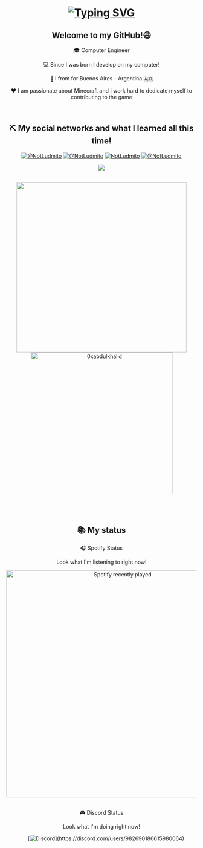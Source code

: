 <div align="center">
  <h1>
    <a href="https://git.io/typing-svg">
        <img src="https://readme-typing-svg.herokuapp.com/?color=ffffff&size=35&center=true&vCenter=true&width=1000&lines=Hello,+my+name+is+Santiago+better+known+as+Ludmito;I'm+16+years+old.;" alt="Typing SVG">
     </a>
    
<h2>Welcome to my GitHub!😃</h2>
<!--Intro start-->

<p align="center">
  
🎓 Computer Engineer
  
💻 Since I was born I develop on my computer!

📍 I from for Buenos Aires - Argentina 🇦🇷

❤ I am passionate about Minecraft and I work hard to dedicate myself to contributing to the game

<!--Intro end-->
  </p>
<br>

<h2>⛏️ My social networks and what I learned all this time!</h2>
<div>
<p align="center">
  <a href="https://www.youtube.com/@NotLudmito" target="blank"><img align="center" src="https://img.shields.io/badge/YouTube-FF0000?style=for-the-badge&logo=youtube&logoColor=white" alt="@NotLudmito"  /></a>
<a href="https://www.tiktok.com/@NotLudmito" target="blank"><img align="center" src="https://img.shields.io/badge/TikTok-000000?style=for-the-badge&logo=tiktok&logoColor=white" alt="@NotLudmito" /></a>
<a href="https://linkedin.com/in/NotLudmito" target="blank"><img align="center" src="https://img.shields.io/badge/LinkedIn-0077B5?style=for-the-badge&logo=linkedin&logoColor=white" alt="NotLudmito"/></a>
<a href = "mailto:notludmito@gmail.com" target="blank"><img align="center" src="https://img.shields.io/badge/Gmail-D14836?style=for-the-badge&logo=gmail&logoColor=white" alt="@NotLudmito"  /></a>
  </p>
  
<p align="center">
  <a href="https://skillicons.dev">
    <img src="https://skillicons.dev/icons?i=js,discord,cloudflare,github,linux,gcp,java,lua,nodejs" />
  </a>
</p>

<br>

<div align="center">

<a href="https://git2hub.com/NotLudmito/">
  <img src="https://github2-readme-stats.vercel.app/api?username=NotLudmito&2include_all_commits=true&count_private=true&show_icons=true&line_height=20&title_color=7A7ADB&icon_color=2234AE&text_color=D3D3D3&bg_color=0,000000,130F40" width="450"/>
  <img src="https://git2hub-readme-stats.vercel.app/api/top-langs?username=NotLudmito&show_ic2ons=true&locale=en&layout=compact&line_height=20&title_color=7A7ADB&icon_color=2234AE&text_color=D3D3D3&bg_color=0,000000,130F40" width="375"  alt="0xabdulkhalid"/>

</a>
</div>

<br>
<br>
<br>

  <h2>📚 My status</h2>

  🎧 Spotify Status
<p>Look what I'm listening to right now!</p>
<a href="https://open.spotify.com/user/316kjz5tcsz5mgtpucvfk7qmu2mm">
  <img src="https://spotify-recently-played-readme.vercel.app/api?user=316kjz5tcsz5mgtpucvfk7qmu2mm" alt="Spotify recently played" width="600"  />
  </a>
<br/>
<br/>


🎮 Discord Status
<p>Look what I'm doing right now!</p>
<ul>

[![Discord](https://lanyard-profile-readme.vercel.app/api/982690186615980064?theme=dark&bg=809ecf&animated=true&hideDiscrim=true&borderRadius=30px&idleMessage=Probably%20doing%20something%20else...)](https://discord.com/users/982690186615980064)

